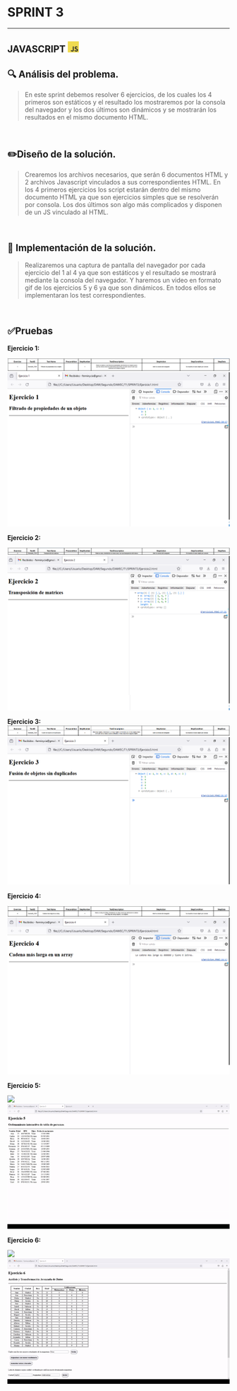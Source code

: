 # SPRINT 3
---
## JAVASCRIPT   <img src="https://raw.githubusercontent.com/voodootikigod/logo.js/master/js.png" alt="Logo de JavaScript" width="25">


:mag: Análisis del problema.
---
>En este sprint debemos resolver 6 ejercicios, de los cuales los 4 primeros son estáticos y el resultado los mostraremos por la consola del navegador y los dos últimos son dinámicos y se mostrarán los resultados en el mismo documento HTML.

<br/>

✏️Diseño de la solución.
---
>Crearemos los archivos necesarios, que serán 6 documentos HTML y 2 archivos Javascript vinculados a sus correspondientes HTML. En los 4 primeros ejercicios los script estarán dentro del mismo documento HTML ya que son ejercicios simples que se resolverán por consola. Los dos últimos son algo más complicados y disponen de un JS vinculado al HTML.

<br/>

📝 Implementación de la solución.
---
>Realizaremos una captura de pantalla del navegador por cada ejercicio del 1 al 4 ya que son estáticos y el resultado se mostrará mediante la consola del navegador. Y haremos un video en formato gif de los ejercicios 5 y 6 ya que son dinámicos.
En todos ellos se implementaran los test correspondientes.
<br/>

✅Pruebas
---

**Ejercicio 1:** 

<img src='./imagenes/ejercicio1test.png'>
<img src='./imagenes/ejercicio1.png'>

**Ejercicio 2:** 

<img src='./imagenes/ejercicio2test.png'>
<img src='./imagenes/ejercicio2.png'>

**Ejercicio 3:** 
<img src='./imagenes/ejercicio3test.png'>
<img src='./imagenes/ejercicio3.png'>

**Ejercicio 4:** 

<img src='./imagenes/ejercicio4test.png'>
<img src='./imagenes/ejercicio4.png'>

**Ejercicio 5:** 

<img src='./imagenes/ejercicio5test.gif'>
<img src='./imagenes/ejercicio5.gif'>

**Ejercicio 6:** 

<img src='./imagenes/ejercicio6test.gif'>
<img src='./imagenes/ejercicio6.gif'>
